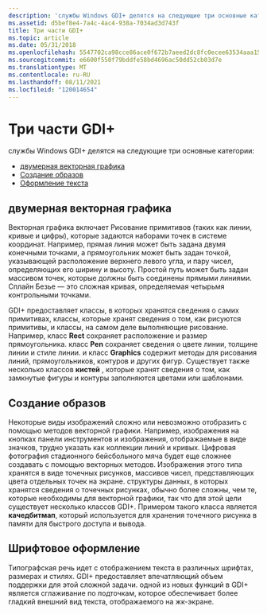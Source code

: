 ```yaml
---
description: 'службы Windows GDI+ делятся на следующие три основные категории:'
ms.assetid: d5bef8e4-7a4c-4ac4-938a-7034ad3d743f
title: Три части GDI+
ms.topic: article
ms.date: 05/31/2018
ms.openlocfilehash: 5547702ca98cce86ace0f672b7aeed2dc8fc0ecee63534aaa15fac05bdcb024b
ms.sourcegitcommit: e6600f550f79bddfe58bd4696ac50dd52cb03d7e
ms.translationtype: MT
ms.contentlocale: ru-RU
ms.lasthandoff: 08/11/2021
ms.locfileid: "120014654"
---
```

# <a name="the-three-parts-of-gdi"></a>Три части GDI+

службы Windows GDI+ делятся на следующие три основные категории:

-   [двумерная векторная графика](#2-d-vector-graphics)
-   [Создание образов](#imaging)
-   [Оформление текста](#typography)

## <a name="2-d-vector-graphics"></a>двумерная векторная графика

Векторная графика включает Рисование примитивов (таких как линии, кривые и цифры), которые задаются наборами точек в системе координат. Например, прямая линия может быть задана двумя конечными точками, а прямоугольник может быть задан точкой, указывающей расположение верхнего левого угла, и пару чисел, определяющих его ширину и высоту. Простой путь может быть задан массивом точек, которые должны быть соединены прямыми линиями. Сплайн Безье — это сложная кривая, определяемая четырьмя контрольными точками.

GDI+ предоставляет классы, в которых хранятся сведения о самих примитивах, классы, которые хранят сведения о том, как рисуются примитивы, и классы, на самом деле выполняющие рисование. Например, класс **Rect** сохраняет расположение и размер прямоугольника. класс **Pen** сохраняет сведения о цвете линии, толщине линии и стиле линии. и класс **Graphics** содержит методы для рисования линий, прямоугольников, контуров и других фигур. Существует также несколько классов **кистей** , которые хранят сведения о том, как замкнутые фигуры и контуры заполняются цветами или шаблонами.

## <a name="imaging"></a>Создание образов

Некоторые виды изображений сложно или невозможно отобразить с помощью методов векторной графики. Например, изображения на кнопках панели инструментов и изображения, отображаемые в виде значков, трудно указать как коллекции линий и кривых. Цифровая фотография стадионного бейсбольного мяча будет еще сложнее создавать с помощью векторных методов. Изображения этого типа хранятся в виде точечных рисунков, массивов чисел, представляющих цвета отдельных точек на экране. структуры данных, в которых хранятся сведения о точечных рисунках, обычно более сложны, чем те, которые необходимы для векторной графики, так что для этой цели существует несколько классов GDI+. Примером такого класса является **качедбитмап**, который используется для хранения точечного рисунка в памяти для быстрого доступа и вывода.

## <a name="typography"></a>Шрифтовое оформление

Типографская речь идет с отображением текста в различных шрифтах, размерах и стилях. GDI+ предоставляет впечатляющий объем поддержки для этой сложной задачи. одной из новых функций в GDI+ является сглаживание по подточкам, которое обеспечивает более гладкий внешний вид текста, отображаемого на жк-экране.

 

 



